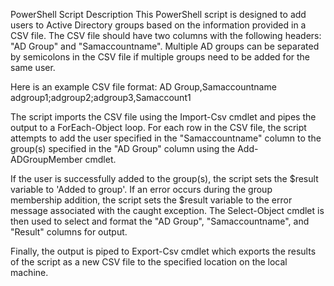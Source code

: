 PowerShell Script Description
This PowerShell script is designed to add users to Active Directory groups based on the information provided in a CSV file. The CSV file should have two columns with the following headers: "AD Group" and "Samaccountname". Multiple AD groups can be separated by semicolons in the CSV file if multiple groups need to be added for the same user.

Here is an example CSV file format:
AD Group,Samaccountname
adgroup1;adgroup2;adgroup3,Samaccount1


The script imports the CSV file using the Import-Csv cmdlet and pipes the output to a ForEach-Object loop. For each row in the CSV file, the script attempts to add the user specified in the "Samaccountname" column to the group(s) specified in the "AD Group" column using the Add-ADGroupMember cmdlet.

If the user is successfully added to the group(s), the script sets the $result variable to 'Added to group'. If an error occurs during the group membership addition, the script sets the $result variable to the error message associated with the caught exception. The Select-Object cmdlet is then used to select and format the "AD Group", "Samaccountname", and "Result" columns for output.

Finally, the output is piped to Export-Csv cmdlet which exports the results of the script as a new CSV file to the specified location on the local machine.

